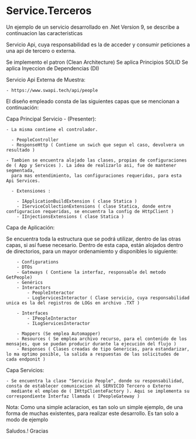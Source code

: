 # Service.Terceros
Un ejemplo de un servicio desarrollado en .Net Version 9, se describe a continuacion las caracteristicas

Servicio Api, cuya responsabilidad es la de acceder y consumir peticiones a una api de tercero o externa.

Se implemento el patron (Clean Architecture)
Se aplica Principios SOLID
Se aplica Inyeccion de Dependencias (DI)

Servicio Api Externa de Muestra:  

	- https://www.swapi.tech/api/people

El diseño empleado consta de las siguientes capas que se mencionan a continuación:

Capa Principal Servicio - (Presenter):

	- La misma contiene el controlador.
	  
	  - PeopleController
	  - ResponseHttp ( Contiene un swich que segun el caso, devolvera un resultado )
	  
	- Tambien se encuentra alojado las clases, propias de configuraciones de ( App y Services ). La idea de realizarlo asi, fue de mantener segmentada, 
	  para mas entendimiento, las configuraciones requeridas, para esta Api Services. 
	  
	  - Extensiones :
	  
		- IApplicationBuildExtension ( clase Statica )
		- IServiceCollectionExtensions ( clase Statica, donde entre configuracion requeridas, se encuentra la config de HttpClient )
		- IInjectionsExtensions ( clase Statica )

Capa de Aplicación:

Se encuentra toda la estructura que se podrá utilizar, dentro de las otras capas, si así fuese necesario.
Dentro de esta capa, están alojados dentro de directorios, para un mayor ordenamiemto y disponibles lo siguiente:

		- Configurations
		- DTOs
		- Gateways ( Contiene la interfaz, responsable del metodo GetPeople)
		- Genérics
		- Interactors
			- PeopleInteractor
			- LogServicesInteractor ( Clase servicio, cuya responsabilidad unica es la del registros de LOGs en archivo .TXT )
			
		- Interfaces
			- IPeopleInteractor
			- ILogServicesInteractor
		
		- Mappers (Se emplea Automapper)
		- Resources ( Se emplea archivo recurso, para el contenido de los mensajes, que se puedan producir durante la ejecución del flujo )
		- Responses ( Clases creadas de tipo Genericas, para estandarizar, lo ma optimo posible, la salida a respuestas de las solicitudes de cada endponit )
		
Capa Servicios: 
	
	- Se encuentra la clase "Servicio People", donde su responsabilidad, consta de establecer comunicacion al SERVICIO Tercero o Externo
	  mediante el empleo de ( IHttpClienteFactory ). Aqui se implementa su correspondiente Interfaz llamada ( IPeopleGateway )


  Nota: Como una simple aclaracion, es tan solo un simple ejemplo, de una forma de muchas existentes, para realizar este desarrollo. 
		Es tan solo a modo de ejemplo

  Saludos.! Gracias


